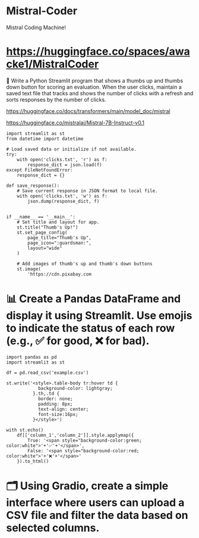 # Mistral-Coder
Mistral Coding Machine!


# https://huggingface.co/spaces/awacke1/MistralCoder 

🐍 Write a Python Streamlit program that shows a thumbs up and thumbs down button for scoring an evaluation. When the user clicks, maintain a saved text file that tracks and shows the number of clicks with a refresh and sorts responses by the number of clicks.

https://huggingface.co/docs/transformers/main/model_doc/mistral

https://huggingface.co/mistralai/Mistral-7B-Instruct-v0.1

```
import streamlit as st
from datetime import datetime

# Load saved data or initialize if not available.
try:
    with open('clicks.txt', 'r') as f:
        response_dict = json.load(f)
except FileNotFoundError:
    response_dict = {}

def save_response():
    # Save current response in JSON format to local file.
    with open('clicks.txt', 'w') as f:
        json.dump(response_dict, f)


if __name__ == '__main__':
    # Set title and layout for app.
    st.title("Thumb's Up!")
    st.set_page_config(
        page_title="Thumb's Up",
        page_icon=":guardsman:", 
        layout="wide"
    )

    # Add images of thumb's up and thumb's down buttons
    st.image(
        'https://cdn.pixabay.com
```

# 📊 Create a Pandas DataFrame and display it using Streamlit. Use emojis to indicate the status of each row (e.g., ✅ for good, ❌ for bad).

```
import pandas as pd
import streamlit as st

df = pd.read_csv('example.csv')

st.write('<style>.table-body tr:hover td {
            background-color: lightgray;
          }.th,.td {
            border: none;
            padding: 8px;
            text-align: center;
            font-size:16px;
          }</style>')

with st.echo()
    df[['column_1','column_2']].style.applymap({
        True: '<span style="background-color:green; color:white">'+'✅'+'</span>',
        False: '<span style="background-color:red; color:white">'+'❌'+'</span>'
    }).to_html()
```

# 🗂 Using Gradio, create a simple interface where users can upload a CSV file and filter the data based on selected columns.



